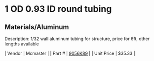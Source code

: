 # 1 OD 0.93 ID round tubing
## Materials/Aluminum
Description: 	1/32 wall aluminum tubing for structure, price for 6ft, other lengths available 

| Vendor | Mcmaster | 
| Part # | [9056K89](http://www.mcmaster.com/) | 
| Unit Price | $35.33 | 
